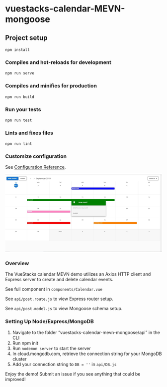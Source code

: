 # vuestacks-calendar-MEVN-mongoose

## Project setup
```
npm install
```

### Compiles and hot-reloads for development
```
npm run serve
```

### Compiles and minifies for production
```
npm run build
```

### Run your tests
```
npm run test
```

### Lints and fixes files
```
npm run lint
```

### Customize configuration
See [Configuration Reference](https://cli.vuejs.org/config/).

![alt text](https://raw.githubusercontent.com/jsfanatik/vuestacks-calendar-mevn-mongoose/master/src/assets/cal-screen3.jpg)

### Overview

The VueStacks calendar MEVN demo utilizes an Axios HTTP client and Express server to create and delete calendar events.

See full component in ```components/Calendar.vue```

See ```api/post.route.js``` to view Express router setup.

See ```api/post.model.js``` to view Mongoose schema setup.

### Setting Up Node/Express/MongoDB

1) Navigate to the folder “vuestacks-calendar-mevn-mongoose/api” in the CLI
2) Run npm init
3) Run ```nodemon server``` to start the server
4) In cloud.mongodb.com, retrieve the connection string for your MongoDB cluster
5) Add your connection string to ```DB = ''``` in ```api/DB.js```

Enjoy the demo! Submit an issue if you see anything that could be improved!
